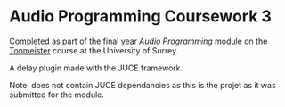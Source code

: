 # Audio Programming Coursework 3
Completed as part of the final year *Audio Programming* module on the [Tonmeister](https://www.tonmeister.uk/) course at the University of Surrey.

A delay plugin made with the JUCE framework.

Note: does not contain JUCE dependancies as this is the projet as it was submitted for the module.
